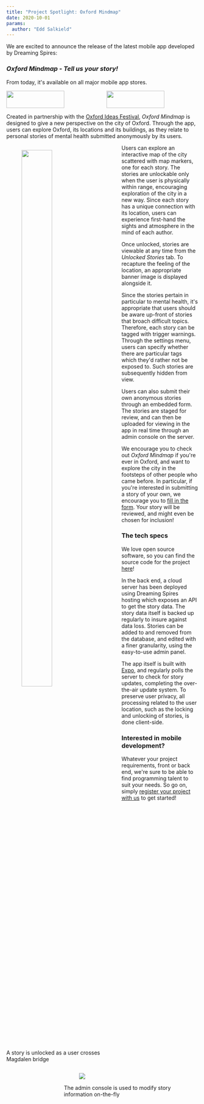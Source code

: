 ```yaml
---
title: "Project Spotlight: Oxford Mindmap"
date: 2020-10-01
params:
  author: "Edd Salkield"
---
```


We are excited to announce the release of the latest mobile app developed by Dreaming Spires:

### _Oxford Mindmap - Tell us your story!_

From today, it's available on all major mobile app stores.

<div class="columns is-centered">
  <div class="column is-flex" style="justify-content: center">
    <a href="https://apps.apple.com/gb/app/oxford-mindmap/id1532875106">
      <img src="/assets/portfolio/project_spotlight_oxford_mindmap/app-store-badge.png" width="152" height="45">
    </a>
  </div>
  <div class="column is-flex" style="justify-content: center">
    <a href="https://play.google.com/store/apps/details?id=dev.dreamingspires.oxford_mindmap">
      <img src="/assets/portfolio/project_spotlight_oxford_mindmap/play-store-badge.png" width="152" height="45">
    </a>
  </div>
</div>

Created in partnership with the [Oxford Ideas Festival](https://if-oxford.com/events/), _Oxford Mindmap_ is designed to give a new perspective on the city of Oxford.
Through the app, users can explore Oxford, its locations and its buildings, as they relate to personal stories of mental health submitted anonymously by its users.

<div class="card mr-3 has-background-primary-dark" style="float: left; width:60%">
  <div class="card-content">
    <figure class="image">
    <img style="width: 60%" src="/assets/portfolio/project_spotlight_oxford_mindmap/in_range.png">
</figure>
  </div>
  <footer class="card-footer">
    <p class="card-footer-item has-text-light">
      A story is unlocked as a user crosses Magdalen bridge
    </p>
  </footer>
</div>

Users can explore an interactive map of the city scattered with map markers, one for each story.
The stories are unlockable only when the user is physically within range, encouraging exploration of the city in a new way.
Since each story has a unique connection with its location, users can experience first-hand the sights and atmosphere in the mind of each author.

Once unlocked, stories are viewable at any time from the _Unlocked Stories_ tab.
To recapture the feeling of the location, an appropriate banner image is displayed alongside it.

Since the stories pertain in particular to mental health, it's appropriate that users should be aware up-front of stories that broach difficult topics.
Therefore, each story can be tagged with trigger warnings.
Through the settings menu, users can specify whether there are particular tags which they'd rather not be exposed to.
Such stories are subsequently hidden from view.

<div class="card mr-3 has-background-primary-dark" style="float: right; width:70%">
  <div class="card-content">
    <figure class="image mx-0">
    <img src="/assets/portfolio/project_spotlight_oxford_mindmap/admin_console.png">

</figure>
  </div>
  <footer class="card-footer">
    <p class="card-footer-item has-text-light">
      The admin console is used to modify story information on-the-fly
    </p>
  </footer>
</div>

Users can also submit their own anonymous stories through an embedded form.
The stories are staged for review, and can then be uploaded for viewing in the app in real time through an admin console on the server.

We encourage you to check out _Oxford Mindmap_ if you're ever in Oxford, and want to explore the city in the footsteps of other people who came before.
In particular, if you're interested in submitting a story of your own, we encourage you to [fill in the form](https://client.dreamingspires.dev/oxford-mindmap/submit-story).
Your story will be reviewed, and might even be chosen for inclusion!

### The tech specs

We love open source software, so you can find the source code for the project [here](https://dreamingspires.dev/github.com/dreamingspires/Oxford-Mindmap)!

In the back end, a cloud server has been deployed using Dreaming Spires hosting which exposes an API to get the story data.
The story data itself is backed up regularly to insure against data loss.
Stories can be added to and removed from the database, and edited with a finer granularity, using the easy-to-use admin panel.

The app itself is built with [Expo](https://expo.io/), and regularly polls the server to check for story updates, completing the over-the-air update system.
To preserve user privacy, all processing related to the user location, such as the locking and unlocking of stories, is done client-side.

### Interested in mobile development?

Whatever your project requirements, front or back end, we're sure to be able to find programming talent to suit your needs.
So go on, simply [register your project with us](https://dreamingspires.dev/auth/register_client/#signup) to get started!
